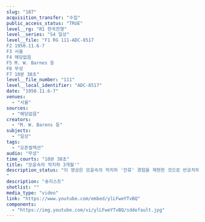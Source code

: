 ```yaml
---
slug: "187"
acquisition_transfer: "수집"
public_access_status: "TRUE"
level__rg: "R1 한국전쟁"
level__series: "S4 일상"
level__file: "F1 RG 111-ADC-8517
F2 1950.11.6-7 
F3 서울
F4 해당없음
F5 M. W. Barnes 등
F6 무성
F7 10분 38초"
level__file_number: "111"
level__local_identifier: "ADC-8517"
date: "1950.11.6-7"
venues: 
  - "서울"
sources: 
  - "해당없음"
creators: 
  - "M. W. Barens 등"
subjects: 
  - "일상"
tags: 
  - "오픈컬렉션"
audio: "무성"
time_courts: "10분 38초"
title: "모윤숙의 적치하 3개월'"
description_status: "이 영상은 모윤숙의 적치하 '잔류' 경험을 재현한 것으로 반공치하에서 부역하지 않고 도망치다 차라리 죽음을 택하는 모윤숙의 행보가 담겨 있는데, 이 영상은 미국의 전지구적 냉전 사상심리전 텍스트라는 맥락에 위치한 것으로 보인다.
"
description: "숏리스트"
shotlist: ""
media_type: "video"
link: "https://www.youtube.com/embed/ylLFweYTvBQ"
components: 
  - "https://img.youtube.com/vi/ylLFweYTvBQ/sddefault.jpg"
---
```


